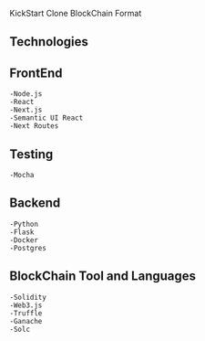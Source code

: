 KickStart Clone BlockChain Format

## Technologies

</hr>

## FrontEnd
    -Node.js
    -React
    -Next.js
    -Semantic UI React
    -Next Routes

## Testing
    -Mocha

## Backend
    -Python
    -Flask
    -Docker
    -Postgres

## BlockChain Tool and Languages
    -Solidity
    -Web3.js
    -Truffle
    -Ganache
    -Solc

